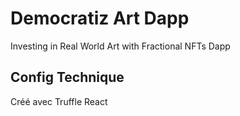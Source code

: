 # Democratiz Art Dapp

Investing in Real World Art with Fractional NFTs Dapp

## Config Technique

Créé avec Truffle React